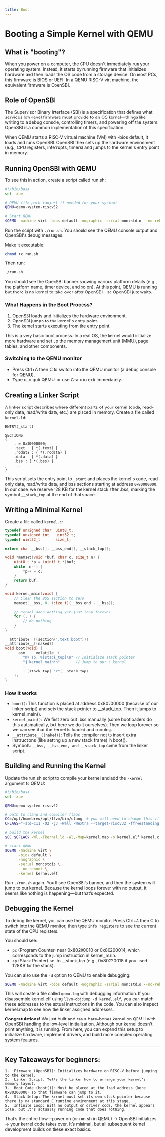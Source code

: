 ```yaml
---
title: Boot
---
```


# Booting a Simple Kernel with QEMU

## What is "booting"?

When you power on a computer, the CPU doesn't immediately run your operating system. Instead, it starts by running firmware that initializes hardware and then loads the OS code from a storage device. On most PCs, this firmware is BIOS or UEFI. In a QEMU RISC-V virt machine, the equivalent firmware is OpenSBI.

## Role of OpenSBI

The Supervisor Binary Interface (SBI) is a specification that defines what services low-level firmware must provide to an OS kernel—things like writing to a debug console, controlling timers, and powering off the system. OpenSBI is a common implementation of this specification.

When QEMU starts a RISC-V virtual machine (VM) with -bios default, it loads and runs OpenSBI. OpenSBI then sets up the hardware environment (e.g., CPU registers, interrupts, timers) and jumps to the kernel's entry point in memory.

## Running OpenSBI with QEMU

To see this in action, create a script called run.sh:

```bash
#!/bin/bash
set -xue

# QEMU file path (adjust if needed for your system)
QEMU=qemu-system-riscv32

# Start QEMU
$QEMU -machine virt -bios default -nographic -serial mon:stdio --no-reboot
```

Run the script with `./run.sh`. You should see the QEMU console output and OpenSBI's debug messages.

Make it executable:

```bash
chmod +x run.sh
```

Then run:

```bash
./run.sh
```

You should see the OpenSBI banner showing various platform details (e.g., the platform name, timer device, and so on). At this point, QEMU is running but there is no kernel to take over after OpenSBI—so OpenSBI just waits.

### What Happens in the Boot Process?

1. OpenSBI loads and initializes the hardware environment.
2. OpenSBI jumps to the kernel's entry point.
3. The kernel starts executing from the entry point.

This is a very basic boot process. In a real OS, the kernel would initialize more hardware and set up the memory management unit (MMU), page tables, and other components.

### Switching to the QEMU monitor

- Press Ctrl+A then C to switch into the QEMU monitor (a debug console for QEMU).
- Type q to quit QEMU, or use C-a x to exit immediately.

## Creating a Linker Script

A linker script describes where different parts of your kernel (code, read-only data, read/write data, etc.) are placed in memory. Create a file called `kernel.ld`:

```ld
ENTRY(_start)

SECTIONS
{
    . = 0x80000000;
    .text : { *(.text) }
    .rodata : { *(.rodata) }
    .data : { *(.data) }
    .bss : { *(.bss) }
    ...
}
```

This script sets the entry point to `_start` and places the kernel's code, read-only data, read/write data, and bss sections starting at address `0x80000000`. In our case, we reserve 128 KB for the kernel stack after .bss, marking the symbol `__stack_top` at the end of that space.

## Writing a Minimal Kernel

Create a file called `kernel.c`: 

```c
typedef unsigned char  uint8_t;
typedef unsigned int   uint32_t;
typedef uint32_t       size_t;

extern char __bss[], __bss_end[], __stack_top[];

void *memset(void *buf, char c, size_t n) {
    uint8_t *p = (uint8_t *)buf;
    while (n--) {
        *p++ = c;
    }
    return buf;
}

void kernel_main(void) {
    // Clear the BSS section to zero
    memset(__bss, 0, (size_t)(__bss_end - __bss));
    
    // Kernel does nothing yet—just loop forever
    for (;;) {
        // do nothing
    }
}

__attribute__((section(".text.boot")))
__attribute__((naked))
void boot(void) {
    __asm__ __volatile__(
        "mv sp, %[stack_top]\n" // Initialize stack pointer
        "j kernel_main\n"       // Jump to our C kernel
        :
        : [stack_top] "r"(__stack_top)
    );
}
```

### How it works

- `boot()`: This function is placed at address 0x80200000 (because of our linker script) and sets the stack pointer to __stack_top. Then it jumps to kernel_main().
- `kernel_main()`: We first zero out .bss manually (some bootloaders do this automatically, but here we do it ourselves). Then we loop forever so we can see that the kernel is loaded and running.
- `__attribute__((naked))`: Tells the compiler not to insert extra instructions (like setting up a new stack frame) in boot().
- Symbols: `__bss, __bss_end, and __stack_top` come from the linker script.

## Building and Running the Kernel

Update the run.sh script to compile your kernel and add the `-kernel` argument to QEMU:

```bash
#!/bin/bash
set -xue

QEMU=qemu-system-riscv32

# path to clang and compiler flags
CC=/opt/homebrew/opt/llvm/bin/clang  # you will need to change this if you use a different setup
CFLAGS="-std=c11 -O2 -g3 -Wall -Wextra --target=riscv32 -ffreestanding -nostdlib"

# build the kernel
$CC $CFLAGS -Wl,-Tkernel.ld -Wl,-Map=kernel.map -o kernel.elf kernel.c

# start QEMU
$QEMU -machine virt \
      -bios default \
      -nographic \
      -serial mon:stdio \
      --no-reboot \
      -kernel kernel.elf
```

Run `./run.sh` again. You’ll see OpenSBI’s banner, and then the system will jump to our kernel. Because the kernel loops forever with no output, it seems like nothing is happening—but that’s expected.

## Debugging the Kernel

To debug the kernel, you can use the QEMU monitor. Press Ctrl+A then C to switch into the QEMU monitor, then type `info registers` to see the current state of the CPU registers.

You should see:
- `pc` (Program Counter) near 0x80200010 or 0x80200014, which corresponds to the jump instruction in kernel_main.
- `sp` (Stack Pointer) set to __stack_top (e.g., 0x80220018 if you used 128KB for the stack).

You can also use the `-d` option to QEMU to enable debugging:

```bash
$QEMU -machine virt -bios default -nographic -serial mon:stdio --no-reboot -d int -D qemu.log
```

This will create a file called `qemu.log` with debugging information. If you disassemble kernel.elf using `llvm-objdump -d kernel.elf`, you can match these addresses to the actual instructions in the code. You can also inspect kernel.map to see how the linker assigned addresses.

**Congratulations!** We just built and ran a bare-bones kernel on QEMU with OpenSBI handling the low-level initialization. Although our kernel doesn’t print anything, it is running. From here, you can expand this setup to initialize hardware, implement drivers, and build more complex operating system features.

---

## Key Takeaways for beginners:
	1.	Firmware (OpenSBI): Initializes hardware on RISC-V before jumping to the kernel.
	2.	Linker Script: Tells the linker how to arrange your kernel’s memory layout.
	3.	Boot Code (boot()): Must be placed at the load address (here 0x80200000) so that firmware can jump to it.
	4.	Stack Setup: The kernel must set its own stack pointer because there is no standard C runtime environment at this stage.
	5.	Infinite Loop: With no output or driver code, the kernel appears idle, but it’s actually running code that does nothing.

That’s the entire flow—power on (or run.sh in QEMU) → OpenSBI initializes → your kernel code takes over. It’s minimal, but all subsequent kernel development builds on these exact basics.